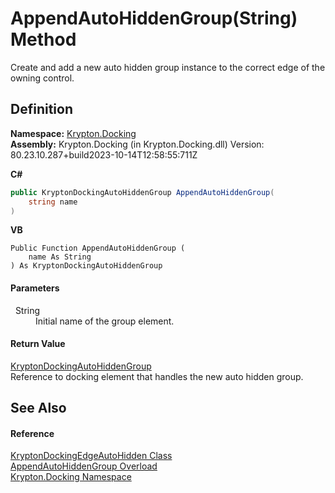 # AppendAutoHiddenGroup(String) Method


Create and add a new auto hidden group instance to the correct edge of the owning control.



## Definition
**Namespace:** <a href="98399376-cf41-9454-4b4d-4fab2ca20bc7.md">Krypton.Docking</a>  
**Assembly:** Krypton.Docking (in Krypton.Docking.dll) Version: 80.23.10.287+build2023-10-14T12:58:55:711Z

**C#**
``` C#
public KryptonDockingAutoHiddenGroup AppendAutoHiddenGroup(
	string name
)
```
**VB**
``` VB
Public Function AppendAutoHiddenGroup ( 
	name As String
) As KryptonDockingAutoHiddenGroup
```



#### Parameters
<dl><dt>  String</dt><dd>Initial name of the group element.</dd></dl>

#### Return Value
<a href="25a33b82-534c-8a16-e110-8e936aee3352.md">KryptonDockingAutoHiddenGroup</a>  
Reference to docking element that handles the new auto hidden group.

## See Also


#### Reference
<a href="84c02ac0-aac0-70d0-b41f-54483b8313e0.md">KryptonDockingEdgeAutoHidden Class</a>  
<a href="7cdedcd1-00d6-5da1-25bf-58fb1ff49d5d.md">AppendAutoHiddenGroup Overload</a>  
<a href="98399376-cf41-9454-4b4d-4fab2ca20bc7.md">Krypton.Docking Namespace</a>  
